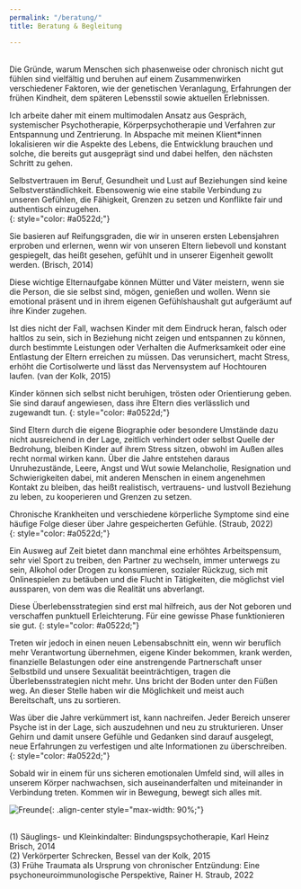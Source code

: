 ```yaml
---
permalink: "/beratung/"
title: Beratung & Begleitung

---
```

<br> Die Gründe, warum Menschen sich phasenweise oder chronisch nicht gut fühlen sind vielfältig und beruhen auf einem Zusammenwirken verschiedener Faktoren, wie der genetischen Veranlagung, Erfahrungen der frühen Kindheit, dem späteren Lebensstil sowie aktuellen Erlebnissen.

Ich arbeite daher mit einem multimodalen Ansatz aus Gespräch, systemischer Psychotherapie, Körperpsychotherapie und Verfahren zur Entspannung und Zentrierung. In Abspache mit meinen Klient*innen lokalisieren wir die Aspekte des Lebens, die Entwicklung brauchen und solche, die bereits gut ausgeprägt sind und dabei helfen, den nächsten Schritt zu gehen.

Selbstvertrauen im Beruf, Gesundheit und Lust auf Beziehungen sind keine Selbstverständlichkeit. Ebensowenig wie eine stabile Verbindung zu unseren Gefühlen, die Fähigkeit, Grenzen zu setzen und Konflikte fair und authentisch einzugehen.  
{: style="color: #a0522d;"}

Sie basieren auf Reifungsgraden, die wir in unseren ersten Lebensjahren erproben und erlernen, wenn wir von unseren Eltern liebevoll und konstant gespiegelt, das heißt gesehen, gefühlt und in unserer Eigenheit gewollt werden. (Brisch, 2014)

Diese wichtige Elternaufgabe können Mütter und Väter meistern, wenn sie die Person, die sie selbst sind, mögen, genießen und wollen. Wenn sie emotional präsent und in ihrem eigenen Gefühlshaushalt gut aufgeräumt auf ihre Kinder zugehen.

Ist dies nicht der Fall, wachsen Kinder mit dem Eindruck heran, falsch oder haltlos zu sein, sich in Beziehung nicht zeigen und entspannen zu können, durch bestimmte Leistungen oder Verhalten die Aufmerksamkeit oder eine Entlastung der Eltern erreichen zu müssen. Das verunsichert, macht Stress, erhöht die Cortisolwerte und lässt das Nervensystem auf Hochtouren laufen. (van der Kolk, 2015)

Kinder können sich selbst nicht beruhigen, trösten oder Orientierung geben. Sie sind darauf angewiesen, dass ihre Eltern dies verlässlich und zugewandt tun.
{: style="color: #a0522d;"}

Sind Eltern durch die eigene Biographie oder besondere Umstände dazu nicht ausreichend in der Lage, zeitlich verhindert oder selbst Quelle der Bedrohung, bleiben Kinder auf ihrem Stress sitzen, obwohl im Außen alles recht normal wirken kann. Über die Jahre entstehen daraus Unruhezustände, Leere, Angst und Wut  sowie Melancholie, Resignation und Schwierigkeiten dabei, mit anderen Menschen in einem angenehmen Kontakt zu bleiben, das heißt realistisch, vertrauens- und lustvoll Beziehung zu leben, zu kooperieren und Grenzen zu setzen.

Chronische Krankheiten und verschiedene körperliche Symptome sind eine häufige Folge dieser über Jahre gespeicherten Gefühle. (Straub, 2022)  
{: style="color: #a0522d;"}

Ein Ausweg auf Zeit bietet dann manchmal eine erhöhtes Arbeitspensum, sehr viel Sport zu treiben, den Partner zu wechseln, immer unterwegs zu sein, Alkohol oder Drogen zu konsumieren, sozialer Rückzug, sich mit Onlinespielen zu betäuben und die Flucht in Tätigkeiten, die möglichst viel aussparen, von dem was die Realität uns abverlangt.

Diese Überlebensstrategien sind erst mal hilfreich, aus der Not geboren und verschaffen punktuell Erleichterung. Für eine gewisse Phase funktionieren sie gut.
{: style="color: #a0522d;"}

Treten wir jedoch in einen neuen Lebensabschnitt ein, wenn wir beruflich mehr Verantwortung übernehmen, eigene Kinder bekommen, krank werden, finanzielle Belastungen oder eine anstrengende Partnerschaft unser Selbstbild und unsere Sexualität beeinträchtigen, tragen die Überlebensstrategien nicht mehr. Uns bricht der Boden unter den Füßen weg. An dieser Stelle haben wir die Möglichkeit und meist auch Bereitschaft, uns zu sortieren.

Was über die Jahre verkümmert ist, kann nachreifen. Jeder Bereich unserer Psyche ist in der Lage, sich auszudehnen und neu zu strukturieren. Unser Gehirn und damit unsere Gefühle und Gedanken sind darauf ausgelegt, neue Erfahrungen zu verfestigen und alte Informationen zu überschreiben.  
{: style="color: #a0522d;"}

Sobald wir in einem für uns sicheren emotionalen Umfeld sind, will alles in unserem Körper nachwachsen, sich auseinanderfalten und miteinander in Verbindung treten. Kommen wir in Bewegung, bewegt sich alles mit.

![Freunde](/website/assets/images/Beratung_Freunde.jpg){: .align-center style="max-width: 90%;"}

<br> (1) Säuglings- und Kleinkindalter: Bindungspsychotherapie, Karl Heinz Brisch, 2014  
(2) Verkörperter Schrecken, Bessel van der Kolk, 2015  
(3) Frühe Traumata als Ursprung von chronischer Entzündung: Eine psychoneuroimmunologische Perspektive, Rainer H. Straub, 2022